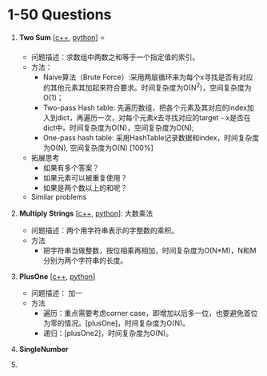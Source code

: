 # 1-50 Questions

1. **Two Sum** [[c++](1-50/1_TwoSum.cpp), [python](1-50/1_TwoSum.py)] :star:
   - 问题描述：求数组中两数之和等于一个指定值的索引。
   - 方法：
     - Naive算法（Brute Force）:采用两层循环来为每个x寻找是否有对应的其他元素其加起来符合要求。时间复杂度为O(N<sup>2</sup>)，空间复杂度为O(1)；
     - Two-pass Hash table: 先遍历数组，把各个元素及其对应的index加入到dict，再遍历一次，对每个元素x去寻找对应的target - x是否在dict中。时间复杂度为O(N)，空间复杂度为O(N);
     - One-pass hash table: 采用HashTable记录数据和index，时间复杂度为O(N), 空间复杂度为O(N) [100%]
   - 拓展思考 
     - 如果有多个答案？
     - 如果元素可以被重复使用？
     - 如果是两个数以上的和呢？
   - Similar problems
2.  **Multiply Strings** [[c++](1-50/43_MultiplyStrings.cpp), [python](1-50/43_MultiplyStrings.py)]: 大数乘法
    -  问题描述：两个用字符串表示的字整数的乘积。
    -  方法
       -  把字符串当做整数，按位相乘再相加，时间复杂度为O(N*M)，N和M分别为两个字符串的长度。

3.  **PlusOne** [[c++](51-100/66_PlusOne.cpp), [python](51-100/66_PlusOne.py)]
    - 问题描述： 加一
    - 方法
      - 遍历：重点需要考虑corner case，即增加以后多一位，也要避免首位为零的情况。[plusOne]，时间复杂度为O(N)。
      - 递归：[plusOne2]，时间复杂度为O(N)。

4.   **SingleNumber**
5.   
